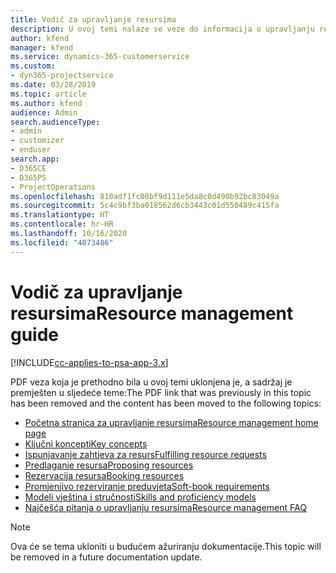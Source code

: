 ```yaml
---
title: Vodič za upravljanje resursima
description: U ovoj temi nalaze se veze do informacija o upravljanju resursima u aplikaciji Project Service Automation.
author: kfend
manager: kfend
ms.service: dynamics-365-customerservice
ms.custom:
- dyn365-projectservice
ms.date: 03/28/2019
ms.topic: article
ms.author: kfend
audience: Admin
search.audienceType:
- admin
- customizer
- enduser
search.app:
- D365CE
- D365PS
- ProjectOperations
ms.openlocfilehash: 810adf1fc00bf9d111e5da8c0d490b92bc83049a
ms.sourcegitcommit: 5c4c9bf3ba018562d6cb3443c01d550489c415fa
ms.translationtype: HT
ms.contentlocale: hr-HR
ms.lasthandoff: 10/16/2020
ms.locfileid: "4073486"
---
```

# <a name="resource-management-guide"></a><span data-ttu-id="c6ced-103">Vodič za upravljanje resursima</span><span class="sxs-lookup"><span data-stu-id="c6ced-103">Resource management guide</span></span>

[!INCLUDE[cc-applies-to-psa-app-3.x](../../includes/cc-applies-to-psa-app-3x.md)]

<span data-ttu-id="c6ced-104">PDF veza koja je prethodno bila u ovoj temi uklonjena je, a sadržaj je premješten u sljedeće teme:</span><span class="sxs-lookup"><span data-stu-id="c6ced-104">The PDF link that was previously in this topic has been removed and the content has been moved to the following topics:</span></span>

- [<span data-ttu-id="c6ced-105">Početna stranica za upravljanje resursima</span><span class="sxs-lookup"><span data-stu-id="c6ced-105">Resource management home page</span></span>](../resource-management-home-page.md)
- [<span data-ttu-id="c6ced-106">Ključni koncepti</span><span class="sxs-lookup"><span data-stu-id="c6ced-106">Key concepts</span></span>](../reports-key-concepts.md)
- [<span data-ttu-id="c6ced-107">Ispunjavanje zahtjeva za resurs</span><span class="sxs-lookup"><span data-stu-id="c6ced-107">Fulfilling resource requests</span></span>](../resource-management-fulfill-requests.md)
- [<span data-ttu-id="c6ced-108">Predlaganje resursa</span><span class="sxs-lookup"><span data-stu-id="c6ced-108">Proposing resources</span></span>](../resource-management-propose-resources.md)
- [<span data-ttu-id="c6ced-109">Rezervacija resursa</span><span class="sxs-lookup"><span data-stu-id="c6ced-109">Booking resources</span></span>](../resource-management-book-resources-scheduleboard.md)
- [<span data-ttu-id="c6ced-110">Promjenjivo rezerviranje preduvjeta</span><span class="sxs-lookup"><span data-stu-id="c6ced-110">Soft-book requirements</span></span>](../resource-management-softbook-requirements.md)
- [<span data-ttu-id="c6ced-111">Modeli vještina i stručnosti</span><span class="sxs-lookup"><span data-stu-id="c6ced-111">Skills and proficiency models</span></span>](../resource-management-skills-proficiency.md)
- [<span data-ttu-id="c6ced-112">Najčešća pitanja o upravljanju resursima</span><span class="sxs-lookup"><span data-stu-id="c6ced-112">Resource management FAQ</span></span>](../resource-management-faq.md)

> [!NOTE]
> <span data-ttu-id="c6ced-113">Ova će se tema ukloniti u budućem ažuriranju dokumentacije.</span><span class="sxs-lookup"><span data-stu-id="c6ced-113">This topic will be removed in a future documentation update.</span></span> 
